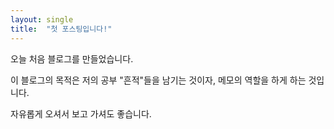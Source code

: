 ```yaml
---
layout: single
title:  "첫 포스팅입니다!"
---
```


오늘 처음 블로그를 만들었습니다.

이 블로그의 목적은 저의 공부 "흔적"들을 남기는 것이자, 메모의 역할을 하게 하는 것입니다.

자유롭게 오셔서 보고 가셔도 좋습니다.
